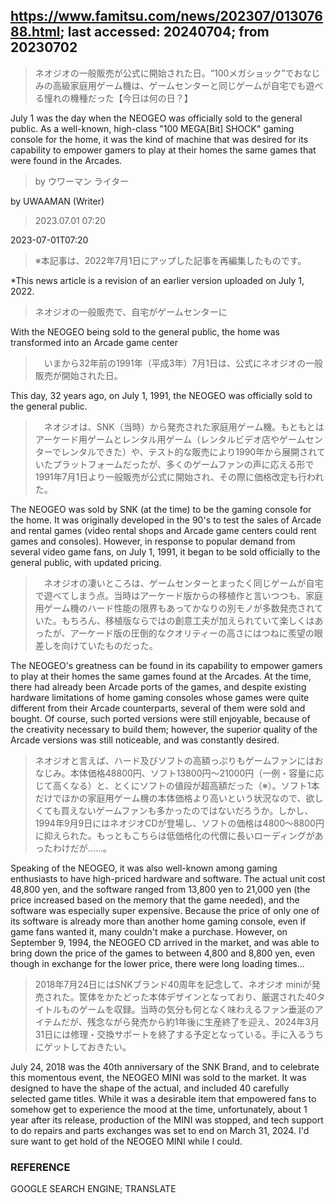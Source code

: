 ## https://www.famitsu.com/news/202307/01307688.html; last accessed: 20240704; from 20230702

> ネオジオの一般販売が公式に開始された日。“100メガショック”でおなじみの高級家庭用ゲーム機は、ゲームセンターと同じゲームが自宅でも遊べる憧れの機種だった【今日は何の日？】

July 1 was the day when the NEOGEO was officially sold to the general public. As a well-known, high-class "100 MEGA[Bit] SHOCK" gaming console for the home, it was the kind of machine that was desired for its capability to empower gamers to play at their homes the same games that were found in the Arcades.

> by ウワーマン ライター 

by UWAAMAN (Writer)

> 2023.07.01 07:20

2023-07-01T07:20

> ※本記事は、2022年7月1日にアップした記事を再編集したものです。

*This news article is a revision of an earlier version uploaded on July 1, 2022.

> ネオジオの一般販売で、自宅がゲームセンターに

With the NEOGEO being sold to the general public, the home was transformed into an Arcade game center

>　いまから32年前の1991年（平成3年）7月1日は、公式にネオジオの一般販売が開始された日。

This day, 32 years ago, on July 1, 1991, the NEOGEO was officially sold to the general public.

>　ネオジオは、SNK（当時）から発売された家庭用ゲーム機。もともとはアーケード用ゲームとレンタル用ゲーム（レンタルビデオ店やゲームセンターでレンタルできた）や、テスト的な販売により1990年から展開されていたプラットフォームだったが、多くのゲームファンの声に応える形で1991年7月1日より一般販売が公式に開始され、その際に価格改定も行われた。

The NEOGEO was sold by SNK (at the time) to be the gaming console for the home. It was originally developed in the 90's to test the sales of Arcade and rental games (video rental shops and Arcade game centers could rent games and consoles). However, in response to popular demand from several video game fans, on July 1, 1991, it began to be sold officially to the general public, with updated pricing.

>　ネオジオの凄いところは、ゲームセンターとまったく同じゲームが自宅で遊べてしまう点。当時はアーケード版からの移植作と言いつつも、家庭用ゲーム機のハード性能の限界もあってかなりの別モノが多数発売されていた。もちろん、移植版ならではの創意工夫が加えられていて楽しくはあったが、アーケード版の圧倒的なクオリティーの高さにはつねに羨望の眼差しを向けていたものだった。

The NEOGEO's greatness can be found in its capability to empower gamers to play at their homes the same games found at the Arcades. At the time, there had already been Arcade ports of the games, and despite existing hardware limitations of home gaming consoles whose games were quite different from their Arcade counterparts, several of them were sold and bought. Of course, such ported versions were still enjoyable, because of the creativity necessary to build them; however, the superior quality of the Arcade versions was still noticeable, and was constantly desired. 

> ネオジオと言えば、ハード及びソフトの高額っぷりもゲームファンにはおなじみ。本体価格48800円、ソフト13800円～21000円（一例・容量に応じて高くなる）と、とくにソフトの値段が超高額だった（※）。ソフト1本だけでほかの家庭用ゲーム機の本体価格より高いという状況なので、欲しくても買えないゲームファンも多かったのではないだろうか。しかし、1994年9月9日にはネオジオCDが登場し、ソフトの価格は4800～8800円に抑えられた。もっともこちらは低価格化の代償に長いローディングがあったわけだが……。

Speaking of the NEOGEO, it was also well-known among gaming enthusiasts to have high-priced hardware and software. The actual unit cost 48,800 yen, and the software ranged from 13,800 yen to 21,000 yen (the price increased based on the memory that the game needed), and the software was especially super expensive. Because the price of only one of its software is already more than another home gaming console, even if game fans wanted it, many couldn't make a purchase. However, on September 9, 1994, the NEOGEO CD arrived in the market, and was able to bring down the price of the games to between 4,800 and 8,800 yen, even though in exchange for the lower price, there were long loading times...

> 2018年7月24日にはSNKブランド40周年を記念して、ネオジオ miniが発売された。筐体をかたどった本体デザインとなっており、厳選された40タイトルものゲームを収録。当時の気分も何となく味わえるファン垂涎のアイテムだが、残念ながら発売から約1年後に生産終了を迎え、2024年3月31日には修理・交換サポートを終了する予定となっている。手に入るうちにゲットしておきたい。

July 24, 2018 was the 40th anniversary of the SNK Brand, and to celebrate this momentous event, the NEOGEO MINI was sold to the market. It was designed to have the shape of the actual, and included 40  carefully selected game titles. While it was a desirable item that empowered fans to somehow get to experience the mood at the time, unfortunately, about 1 year after its release, production of the MINI was stopped, and tech support to do repairs and parts exchanges was set to end on March 31, 2024. I'd sure want to get hold of the NEOGEO MINI while I could.


### REFERENCE

GOOGLE SEARCH ENGINE; TRANSLATE